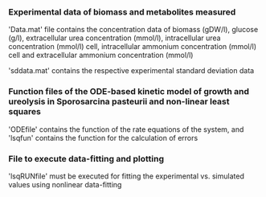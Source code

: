 ### Experimental data of biomass and metabolites measured
'Data.mat' file contains the concentration data of biomass (gDW/l), glucose (g/l), extracellular urea concentration (mmol/l), intracellular urea concentration (mmol/l) cell, intracellular ammonium concentration (mmol/l) cell and extracellular ammonium concentration (mmol/l)

'sddata.mat' contains the respective experimental standard deviation data

### Function files of the ODE-based kinetic model of growth and ureolysis in Sporosarcina pasteurii and non-linear least squares
'ODEfile' contains the function of the rate equations of the system, and 'lsqfun' contains the function for the calculation of errors 

### File to execute data-fitting and plotting
'lsqRUNfile' must be executed for fitting the experimental vs. simulated values using nonlinear data-fitting

